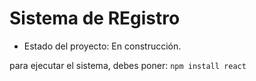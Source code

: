 <h1>Sistema de REgistro</h1>

- Estado del proyecto: En construcción.

para ejecutar el sistema, debes poner:
``` npm install react ```
